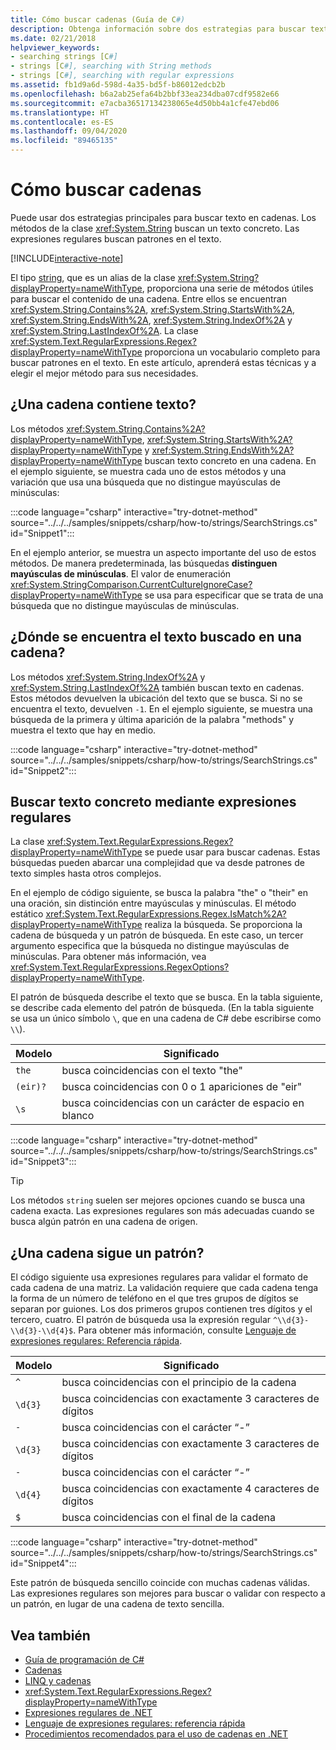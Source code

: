 ```yaml
---
title: Cómo buscar cadenas (Guía de C#)
description: Obtenga información sobre dos estrategias para buscar texto en cadenas en C#. Los métodos de clase string buscan un texto concreto. Las expresiones regulares buscan patrones en el texto.
ms.date: 02/21/2018
helpviewer_keywords:
- searching strings [C#]
- strings [C#], searching with String methods
- strings [C#], searching with regular expressions
ms.assetid: fb1d9a6d-598d-4a35-bd5f-b86012edcb2b
ms.openlocfilehash: b6a2ab25efa64b2bbf33ea234dba07cdf9582e66
ms.sourcegitcommit: e7acba36517134238065e4d50bb4a1cfe47ebd06
ms.translationtype: HT
ms.contentlocale: es-ES
ms.lasthandoff: 09/04/2020
ms.locfileid: "89465135"
---
```

# <a name="how-to-search-strings"></a>Cómo buscar cadenas

Puede usar dos estrategias principales para buscar texto en cadenas. Los métodos de la clase <xref:System.String> buscan un texto concreto. Las expresiones regulares buscan patrones en el texto.

[!INCLUDE[interactive-note](~/includes/csharp-interactive-note.md)]

El tipo [string](../language-reference/builtin-types/reference-types.md#the-string-type), que es un alias de la clase <xref:System.String?displayProperty=nameWithType>, proporciona una serie de métodos útiles para buscar el contenido de una cadena. Entre ellos se encuentran <xref:System.String.Contains%2A>, <xref:System.String.StartsWith%2A>, <xref:System.String.EndsWith%2A>, <xref:System.String.IndexOf%2A> y <xref:System.String.LastIndexOf%2A>. La clase <xref:System.Text.RegularExpressions.Regex?displayProperty=nameWithType> proporciona un vocabulario completo para buscar patrones en el texto. En este artículo, aprenderá estas técnicas y a elegir el mejor método para sus necesidades.

## <a name="does-a-string-contain-text"></a>¿Una cadena contiene texto?

Los métodos <xref:System.String.Contains%2A?displayProperty=nameWithType>, <xref:System.String.StartsWith%2A?displayProperty=nameWithType> y <xref:System.String.EndsWith%2A?displayProperty=nameWithType> buscan texto concreto en una cadena. En el ejemplo siguiente, se muestra cada uno de estos métodos y una variación que usa una búsqueda que no distingue mayúsculas de minúsculas:

:::code language="csharp" interactive="try-dotnet-method" source="../../../samples/snippets/csharp/how-to/strings/SearchStrings.cs" id="Snippet1":::

En el ejemplo anterior, se muestra un aspecto importante del uso de estos métodos. De manera predeterminada, las búsquedas **distinguen mayúsculas de minúsculas**. El valor de enumeración <xref:System.StringComparison.CurrentCultureIgnoreCase?displayProperty=nameWithType> se usa para especificar que se trata de una búsqueda que no distingue mayúsculas de minúsculas.

## <a name="where-does-the-sought-text-occur-in-a-string"></a>¿Dónde se encuentra el texto buscado en una cadena?

Los métodos <xref:System.String.IndexOf%2A> y <xref:System.String.LastIndexOf%2A> también buscan texto en cadenas. Estos métodos devuelven la ubicación del texto que se busca. Si no se encuentra el texto, devuelven `-1`. En el ejemplo siguiente, se muestra una búsqueda de la primera y última aparición de la palabra "methods" y muestra el texto que hay en medio.

:::code language="csharp" interactive="try-dotnet-method" source="../../../samples/snippets/csharp/how-to/strings/SearchStrings.cs" id="Snippet2":::

## <a name="finding-specific-text-using-regular-expressions"></a>Buscar texto concreto mediante expresiones regulares

La clase <xref:System.Text.RegularExpressions.Regex?displayProperty=nameWithType> se puede usar para buscar cadenas. Estas búsquedas pueden abarcar una complejidad que va desde patrones de texto simples hasta otros complejos.

En el ejemplo de código siguiente, se busca la palabra "the" o "their" en una oración, sin distinción entre mayúsculas y minúsculas. El método estático <xref:System.Text.RegularExpressions.Regex.IsMatch%2A?displayProperty=nameWithType> realiza la búsqueda. Se proporciona la cadena de búsqueda y un patrón de búsqueda. En este caso, un tercer argumento especifica que la búsqueda no distingue mayúsculas de minúsculas. Para obtener más información, vea <xref:System.Text.RegularExpressions.RegexOptions?displayProperty=nameWithType>.

El patrón de búsqueda describe el texto que se busca. En la tabla siguiente, se describe cada elemento del patrón de búsqueda. (En la tabla siguiente se usa un único símbolo `\`, que en una cadena de C# debe escribirse como `\\`).

| Modelo  | Significado                          |
|----------|----------------------------------|
| `the`    | busca coincidencias con el texto "the"             |
| `(eir)?` | busca coincidencias con 0 o 1 apariciones de "eir" |
| `\s`     | busca coincidencias con un carácter de espacio en blanco    |

:::code language="csharp" interactive="try-dotnet-method" source="../../../samples/snippets/csharp/how-to/strings/SearchStrings.cs" id="Snippet3":::

> [!TIP]
> Los métodos `string` suelen ser mejores opciones cuando se busca una cadena exacta. Las expresiones regulares son más adecuadas cuando se busca algún patrón en una cadena de origen.

## <a name="does-a-string-follow-a-pattern"></a>¿Una cadena sigue un patrón?

El código siguiente usa expresiones regulares para validar el formato de cada cadena de una matriz. La validación requiere que cada cadena tenga la forma de un número de teléfono en el que tres grupos de dígitos se separan por guiones. Los dos primeros grupos contienen tres dígitos y el tercero, cuatro. El patrón de búsqueda usa la expresión regular `^\\d{3}-\\d{3}-\\d{4}$`. Para obtener más información, consulte [Lenguaje de expresiones regulares: Referencia rápida](../../standard/base-types/regular-expression-language-quick-reference.md).

| Modelo | Significado                             |
|---------|-------------------------------------|
| `^`     | busca coincidencias con el principio de la cadena |
| `\d{3}` | busca coincidencias con exactamente 3 caracteres de dígitos  |
| `-`     | busca coincidencias con el carácter “-”           |
| `\d{3}` | busca coincidencias con exactamente 3 caracteres de dígitos  |
| `-`     | busca coincidencias con el carácter “-”           |
| `\d{4}` | busca coincidencias con exactamente 4 caracteres de dígitos  |
| `$`     | busca coincidencias con el final de la cadena       |

:::code language="csharp" interactive="try-dotnet-method" source="../../../samples/snippets/csharp/how-to/strings/SearchStrings.cs" id="Snippet4":::

Este patrón de búsqueda sencillo coincide con muchas cadenas válidas. Las expresiones regulares son mejores para buscar o validar con respecto a un patrón, en lugar de una cadena de texto sencilla.

## <a name="see-also"></a>Vea también

- [Guía de programación de C#](../programming-guide/index.md)
- [Cadenas](../programming-guide/strings/index.md)
- [LINQ y cadenas](../programming-guide/concepts/linq/linq-and-strings.md)
- <xref:System.Text.RegularExpressions.Regex?displayProperty=nameWithType>
- [Expresiones regulares de .NET](../../standard/base-types/regular-expressions.md)
- [Lenguaje de expresiones regulares: referencia rápida](../../standard/base-types/regular-expression-language-quick-reference.md)
- [Procedimientos recomendados para el uso de cadenas en .NET](../../standard/base-types/best-practices-strings.md)
